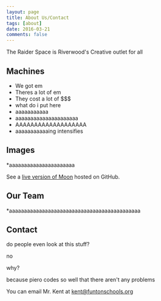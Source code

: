 ```yaml
---
layout: page
title: About Us/Contact
tags: [about]
date: 2016-03-21
comments: false
---
```

    
The Raider Space is Riverwood's Creative outlet for all

## Machines
* We got em
* Theres a lot of em
* They cost a lot of $$$
* what do i put here
* aaaaaaaaaaa
* aaaaaaaaaaaaaaaaaaaaa 
* AAAAAAAAAAAAAAAAAAA
* aaaaaaaaaaaing intensifies

## Images

*aaaaaaaaaaaaaaaaaaaaaa

See a [live version of Moon](http://taylantatli.github.io/Moon) hosted on GitHub.

## Our Team

*aaaaaaaaaaaaaaaaaaaaaaaaaaaaaaaaaaaaaaaaaaaa

## Contact

do people even look at this stuff?

no

why?

because piero codes so well that there aren't any problems

You can email Mr. Kent at kent@funtonschools.org
